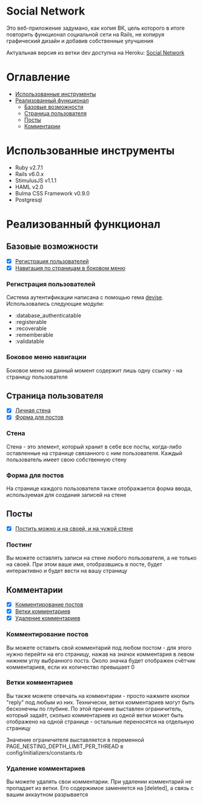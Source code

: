 # Social Network
Это веб-приложение задумано, как копия ВК, цель которого в итоге повторить функционал социальной сети на Rails, не копируя графический дизайн и добавив собственные улучшения

Актуальная версия из ветки dev доступна на Heroku: [Social Network](https://social-network-dev-branch.herokuapp.com)


# Оглавление
- [Использованные инструменты](#использованные-инструменты)
- [Реализованный функционал](#реализованный-функционал)
	- [Базовые возможности](#базовые-возможности)
	- [Страница пользователя](#страница-пользователя)
	- [Посты](#посты)
	- [Комментарии](#комментарии)


# Использованные инструменты
* Ruby v2.7.1
* Rails v6.0.x
* StimulusJS v1.1.1
* HAML v2.0
* Bulma CSS Framework v0.9.0
* Postgresql


# Реализованный функционал
## Базовые возможности
- [x] [Регистрация пользователей](#регистрация-пользователей)
- [x] [Навигация по страницам в боковом меню](#боковое-меню-навигации)

### Регистрация пользователей
Система аутентификации написана с помощью гема [devise](https://rubygems.org/gems/devise). Использовались следующие модули:

* :database_authenticatable
* :registerable
* :recoverable
* :rememberable
* :validatable

### Боковое меню навигации
Боковое меню на данный момент содержит лишь одну ссылку - на страницу пользователя


## Страница пользователя
- [x] [Личная стена](#стена)
- [x] [Форма для постов](#форма-для-постов)

### Стена
Стена - это элемент, который хранит в себе все посты, когда-либо оставленные на странице связанного с ним пользователя.
Каждый пользователь имеет свою собственную стену

### Форма для постов
На странице каждого пользователя также отображается форма ввода, используемая для создания записей на стене


## Посты
- [x] [Постить можно и на своей, и на чужой стене](#постинг)

### Постинг
Вы можете оставлять записи на стене любого пользователя, а не только на своей. При этом ваше имя, отобразвшись в посте, будет интерактивно и будет вести на вашу страницу


## Комментарии
- [x] [Комментирование постов](#комментирование-постов)
- [x] [Ветки комментариев](#ветки-комментариев)
- [x] [Удаление комментариев](#удаление-комментариев)

### Комментирование постов
Вы можете оставить свой комментарий под любом постом - для этого нужно перейти на его страницу, нажав на значок комментария в левом нижнем углу выбранного поста. Около значка будет отображен счётчик комментариев, если их количество превышает 0

### Ветки комментариев
Вы также можете отвечать на комментарии - просто нажмите кнопки "reply" под любым из них. Технически, ветки комментариев могут быть бесконечны по глубине. По этой причине выставлен ограничитель, который задаёт, сколько комментариев из одной ветки может быть отображено на одной странице - остальные переносятся на отдельную страницу

Значение ограничителя выставляется в переменной PAGE_NESTING_DEPTH_LIMIT_PER_THREAD в config/initializers/constants.rb

### Удаление комментариев
Вы можете удалять свои комментарии. При удалении комментарий не пропадает из ветки. Его содержимое заменяется на [deleted], а связь с вашим аккаутном разрывается

